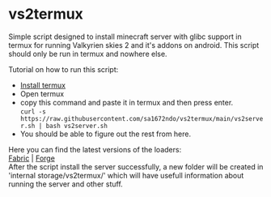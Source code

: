 # vs2termux
Simple script designed to install minecraft server with glibc support in termux for running Valkyrien skies 2 and it's addons on android.
This script should only be run in termux and nowhere else.

Tutorial on how to run this script:
- [Install termux](https://github.com/termux/termux-app/releases/tag/v0.118.0)
- Open termux
- copy this command and paste it in termux and then press enter.      
`curl -s https://raw.githubusercontent.com/sa1672ndo/vs2termux/main/vs2server.sh | bash vs2server.sh`
- You should be able to figure out the rest from here.

Here you can find the latest versions of the loaders:        
[Fabric](https://fabricmc.net/develop/)   |   [Forge](https://files.minecraftforge.net/net/minecraftforge/forge/)            
After the script install the server successfully, a new folder will be created in 'internal storage/vs2termux/' which will have usefull information about running the server and other stuff.
